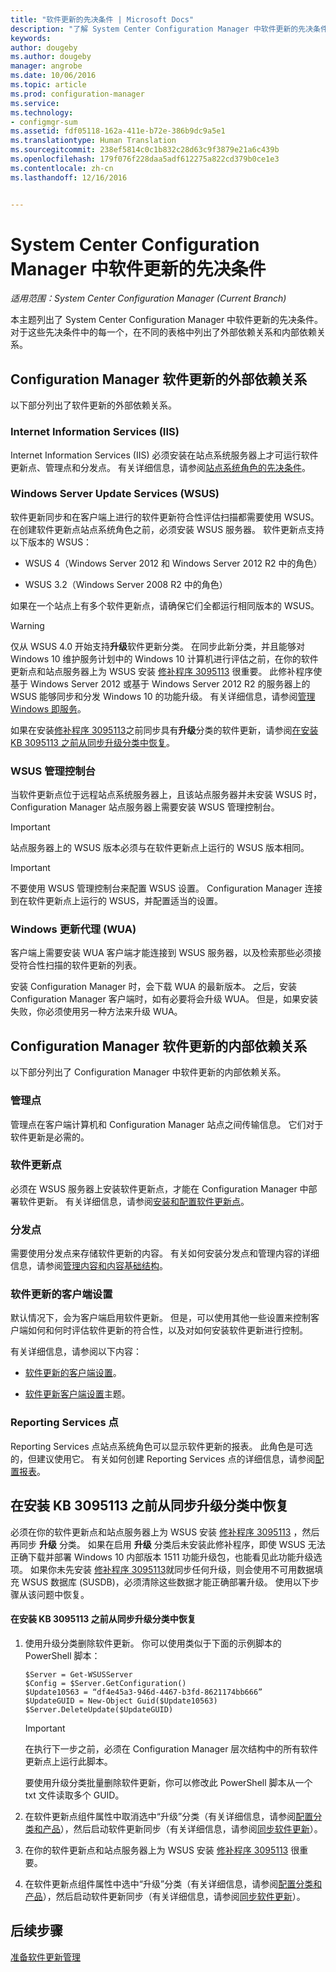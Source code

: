 ```yaml
---
title: "软件更新的先决条件 | Microsoft Docs"
description: "了解 System Center Configuration Manager 中软件更新的先决条件。"
keywords: 
author: dougeby
ms.author: dougeby
manager: angrobe
ms.date: 10/06/2016
ms.topic: article
ms.prod: configuration-manager
ms.service: 
ms.technology:
- configmgr-sum
ms.assetid: fdf05118-162a-411e-b72e-386b9dc9a5e1
ms.translationtype: Human Translation
ms.sourcegitcommit: 238ef5814c0c1b832c28d63c9f3879e21a6c439b
ms.openlocfilehash: 179f076f228daa5adf612275a822cd379b0ce1e3
ms.contentlocale: zh-cn
ms.lasthandoff: 12/16/2016


---
```


# <a name="prerequisites-for-software-updates-in-system-center-configuration-manager"></a>System Center Configuration Manager 中软件更新的先决条件

*适用范围：System Center Configuration Manager (Current Branch)*

本主题列出了 System Center Configuration Manager 中软件更新的先决条件。 对于这些先决条件中的每一个，在不同的表格中列出了外部依赖关系和内部依赖关系。  

## <a name="software-update-dependencies-external-to-configuration-manager"></a>Configuration Manager 软件更新的外部依赖关系  
 以下部分列出了软件更新的外部依赖关系。  

### <a name="internet-information-services-iis"></a>Internet Information Services (IIS)  
 Internet Information Services (IIS) 必须安装在站点系统服务器上才可运行软件更新点、管理点和分发点。 有关详细信息，请参阅[站点系统角色的先决条件](../../core/plan-design/configs/site-and-site-system-prerequisites.md)。  

### <a name="windows-server-update-services-wsus"></a>Windows Server Update Services (WSUS)  
 软件更新同步和在客户端上进行的软件更新符合性评估扫描都需要使用 WSUS。 在创建软件更新点站点系统角色之前，必须安装 WSUS 服务器。 软件更新点支持以下版本的 WSUS：  

-   WSUS 4（Windows Server 2012 和 Windows Server 2012 R2 中的角色）  

-   WSUS 3.2（Windows Server 2008 R2 中的角色）  

 如果在一个站点上有多个软件更新点，请确保它们全都运行相同版本的 WSUS。  

> [!WARNING]  
>  仅从 WSUS 4.0 开始支持**升级**软件更新分类。 在同步此新分类，并且能够对 Windows 10 维护服务计划中的 Windows 10 计算机进行评估之前，在你的软件更新点和站点服务器上为 WSUS 安装 [修补程序 3095113](https://support.microsoft.com/kb/3095113) 很重要。 此修补程序使基于 Windows Server 2012 或基于 Windows Server 2012 R2 的服务器上的 WSUS 能够同步和分发 Windows 10 的功能升级。 有关详细信息，请参阅[管理 Windows 即服务](../../osd/deploy-use/manage-windows-as-a-service.md)。  
>   
>  如果在安装[修补程序 3095113](https://support.microsoft.com/kb/3095113)之前同步具有**升级**分类的软件更新，请参阅[在安装 KB 3095113 之前从同步升级分类中恢复](#BKMK_RecoverUpgrades)。  

### <a name="wsus-administration-console"></a>WSUS 管理控制台  
 当软件更新点位于远程站点系统服务器上，且该站点服务器并未安装 WSUS 时，Configuration Manager 站点服务器上需要安装 WSUS 管理控制台。  

> [!IMPORTANT]  
>  站点服务器上的 WSUS 版本必须与在软件更新点上运行的 WSUS 版本相同。  

> [!IMPORTANT]  
>  不要使用 WSUS 管理控制台来配置 WSUS 设置。 Configuration Manager 连接到在软件更新点上运行的 WSUS，并配置适当的设置。  

### <a name="windows-update-agent-wua"></a>Windows 更新代理 (WUA)  
 客户端上需要安装 WUA 客户端才能连接到 WSUS 服务器，以及检索那些必须接受符合性扫描的软件更新的列表。  

 安装 Configuration Manager 时，会下载 WUA 的最新版本。 之后，安装 Configuration Manager 客户端时，如有必要将会升级 WUA。 但是，如果安装失败，你必须使用另一种方法来升级 WUA。  

## <a name="software-update-dependencies-internal-to-configuration-manager"></a>Configuration Manager 软件更新的内部依赖关系  
 以下部分列出了 Configuration Manager 中软件更新的内部依赖关系。  

### <a name="management-points"></a>管理点  
 管理点在客户端计算机和 Configuration Manager 站点之间传输信息。 它们对于软件更新是必需的。  

### <a name="software-update-point"></a>软件更新点  
 必须在 WSUS 服务器上安装软件更新点，才能在 Configuration Manager 中部署软件更新。 有关详细信息，请参阅[安装和配置软件更新点](../get-started/install-a-software-update-point.md)。

### <a name="distribution-points"></a>分发点  
 需要使用分发点来存储软件更新的内容。 有关如何安装分发点和管理内容的详细信息，请参阅[管理内容和内容基础结构](../../core/servers/deploy/configure/manage-content-and-content-infrastructure.md)。  

### <a name="client-settings-for-software-updates"></a>软件更新的客户端设置  
 默认情况下，会为客户端启用软件更新。 但是，可以使用其他一些设置来控制客户端如何和何时评估软件更新的符合性，以及对如何安装软件更新进行控制。  

 有关详细信息，请参阅以下内容：  

-   [软件更新的客户端设置](../get-started/manage-settings-for-software-updates.md#a-namebkmkclientsettingsa-client-settings-for-software-updates)。  

-   [软件更新客户端设置](../../core/clients/deploy/about-client-settings.md#software-updates)主题。  

### <a name="reporting-services-point"></a>Reporting Services 点  
 Reporting Services 点站点系统角色可以显示软件更新的报表。 此角色是可选的，但建议使用它。 有关如何创建 Reporting Services 点的详细信息，请参阅[配置报表](../../core/servers/manage/configuring-reporting.md)。  

##  <a name="BKMK_RecoverUpgrades"></a> 在安装 KB 3095113 之前从同步升级分类中恢复  
 必须在你的软件更新点和站点服务器上为 WSUS 安装 [修补程序 3095113](https://support.microsoft.com/kb/3095113) ，然后再同步 **升级** 分类。 如果在启用 **升级** 分类后未安装此修补程序，即使 WSUS 无法正确下载并部署 Windows 10 内部版本 1511 功能升级包，也能看见此功能升级选项。 如果你未先安装 [修补程序 3095113](https://support.microsoft.com/kb/3095113)就同步任何升级，则会使用不可用数据填充 WSUS 数据库 (SUSDB)，必须清除这些数据才能正确部署升级。  使用以下步骤从该问题中恢复。  

#### <a name="to-recover-from-synchronizing-the-upgrades-classification-before-you-install-kb-3095113"></a>在安装 KB 3095113 之前从同步升级分类中恢复  

1.  使用升级分类删除软件更新。 你可以使用类似于下面的示例脚本的 PowerShell 脚本：  

    ```  
    $Server = Get-WSUSServer  
    $Config = $Server.GetConfiguration()  
    $Update10563 = “df4e45a3-946d-4467-b3fd-8621174bb666”  
    $UpdateGUID = New-Object Guid($Update10563)  
    $Server.DeleteUpdate($UpdateGUID)  
    ```  

    > [!IMPORTANT]  
    >  在执行下一步之前，必须在 Configuration Manager 层次结构中的所有软件更新点上运行此脚本。  

     要使用升级分类批量删除软件更新，你可以修改此 PowerShell 脚本从一个 txt 文件读取多个 GUID。  

2.  在软件更新点组件属性中取消选中“升级”分类（有关详细信息，请参阅[配置分类和产品](../get-started/configure-classifications-and-products.md)），然后启动软件更新同步（有关详细信息，请参阅[同步软件更新](../get-started/synchronize-software-updates.md)）。  

3.  在你的软件更新点和站点服务器上为 WSUS 安装 [修补程序 3095113](https://support.microsoft.com/kb/3095113) 很重要。  

4.  在软件更新点组件属性中选中“升级”分类（有关详细信息，请参阅[配置分类和产品](../get-started/configure-classifications-and-products.md)），然后启动软件更新同步（有关详细信息，请参阅[同步软件更新](../get-started/synchronize-software-updates.md)）。  

## <a name="next-steps"></a>后续步骤
[准备软件更新管理](../get-started/prepare-for-software-updates-management.md)

